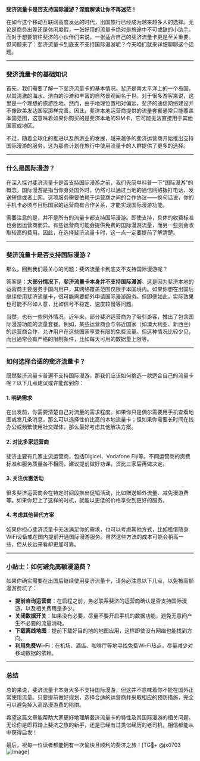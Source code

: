 **斐济流量卡是否支持国际漫游？深度解读让你不再迷茫！**

在如今这个移动互联网高度发达的时代，出国旅行已经成为越来越多人的选择。无论是商务出差还是休闲度假，一张好用的流量卡绝对是旅途中不可或缺的小助手。而对于想要前往斐济的小伙伴们来说，一张适合自己的斐济流量卡更是至关重要。但问题来了：斐济流量卡到底支不支持国际漫游呢？今天咱们就来详细聊聊这个话题。

---

### **斐济流量卡的基础知识**

首先，我们需要了解一下斐济流量卡的基本情况。斐济是南太平洋上的一个岛国，以其清澈的海水、洁白的沙滩和丰富的自然景观闻名于世。对于很多游客来说，这里是一个理想的旅游胜地。然而，由于地理位置相对偏远，斐济的通信网络建设并不像欧美发达国家那样完善。因此，斐济本地运营商提供的流量套餐通常只能覆盖本国范围，这意味着如果你购买的是斐济本地的SIM卡，它可能无法直接用于其他国家或地区。

不过，随着全球化的推进以及旅游业的发展，越来越多的斐济运营商开始推出支持国际漫游的服务。这为那些计划在旅行中使用流量卡的人群提供了更多的选择。

---

### **什么是国际漫游？**

在深入探讨斐济流量卡是否支持国际漫游之前，我们先简单科普一下“国际漫游”的概念。国际漫游是指当你身处国外时，仍然可以通过当地的通信网络拨打电话、发送短信或者上网。这项服务需要依赖于运营商之间的合作协议——换句话说，你的手机卡必须与目标国家的运营商有合作关系，才能实现国际漫游功能。

需要注意的是，并不是所有的流量卡都支持国际漫游。即使支持，具体的收费标准也会因运营商而异。有些运营商可能会提供免费的国际漫游流量，而另一些则会收取较高的费用。因此，在选择斐济流量卡时，这一点一定要提前了解清楚。

---

### **斐济流量卡是否支持国际漫游？**

那么，回到我们最关心的问题：斐济流量卡到底支不支持国际漫游呢？

答案是：**大部分情况下，斐济流量卡本身并不支持国际漫游**。这是因为斐济本地的运营商主要服务于国内用户，其网络覆盖范围仅限于本国境内。如果你想在出国后继续使用斐济流量卡，很可能需要额外申请国际漫游服务。但即便如此，实际效果也可能不尽如人意，比如信号不稳定、速度较慢等问题。

当然，也有一些例外情况。近年来，部分斐济运营商为了吸引游客，推出了包含国际漫游功能的流量套餐。例如，某些运营商会与邻近国家（如澳大利亚、新西兰）的运营商合作，允许用户在这些国家享受有限的免费流量。但这种情况比较少见，而且通常会有严格的限制条件，比如每天可用的数据量上限等。

---

### **如何选择合适的斐济流量卡？**

既然斐济流量卡普遍不支持国际漫游，那我们应该如何挑选一款适合自己的流量卡呢？以下几点建议或许能帮到你：

#### 1. **明确需求**
   在出发前，你需要清楚自己对流量的需求程度。如果你只是偶尔需要用手机查看地图或发几条消息，那么可以选择性价比高的本地流量卡；但如果你需要长时间在线办公或频繁使用社交媒体，那么最好考虑其他解决方案。

#### 2. **对比多家运营商**
   斐济主要有几家主流运营商，包括Digicel、Vodafone Fiji等。不同运营商的资费标准和服务质量各不相同，建议提前做好功课，货比三家后再做决定。

#### 3. **关注优惠活动**
   很多斐济运营商会在特定时间段推出促销活动，比如赠送额外流量、减免漫游费等。如果你赶上了这样的时机，就能以更低的价格享受到更好的服务。

#### 4. **考虑其他替代方案**
   如果你担心斐济流量卡无法满足你的需求，也可以考虑其他方式，比如租借随身WiFi设备或在国内提前开通国际漫游服务。虽然这些方法的成本可能会稍高一些，但从长远来看却更加可靠。

---

### **小贴士：如何避免高额漫游费？**

如果你确实需要在出国后继续使用斐济流量卡，请务必注意以下几点，以免被高额漫游费坑了：

- **提前咨询运营商**：在启程之前，务必联系斐济的运营商确认是否支持国际漫游，以及相关费用是多少。
- **关闭数据开关**：如果没有必要，尽量不要开启手机的数据功能，避免无意间产生不必要的流量消耗。
- **下载离线地图**：提前下载好目的地的地图应用，这样即使没有网络也能找到方向。
- **利用免费Wi-Fi**：在机场、酒店、咖啡厅等地寻找免费Wi-Fi热点，尽量减少对移动数据的依赖。

---

### **总结**

总的来说，斐济流量卡本身大多不支持国际漫游，但这并不意味着你不能在国外正常使用流量。只要提前做好规划，选择合适的运营商并采取相应的预防措施，完全可以避免掉入高昂漫游费的陷阱。

希望这篇文章能帮助大家更好地理解斐济流量卡的特性及其国际漫游的相关问题。无论你是即将踏上斐济之旅的新手，还是已经有过类似经历的老司机，相信都能从中获得启发！

最后，祝每一位读者都能拥有一次愉快且顺利的斐济之旅！[TG💪+ @jx0703 ![Image](https://github.com/user-attachments/assets/dbca1d08-cadb-493c-b0ec-ad6f7a83f270)]